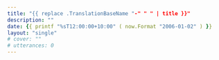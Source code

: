 ```yaml
---
title: "{{ replace .TranslationBaseName "-" " " | title }}"
description: ""
date: {{ printf "%sT12:00:00+10:00" ( now.Format "2006-01-02" ) }}
layout: "single"
# cover: ""
# utterances: 0
---
```


<!--more-->
